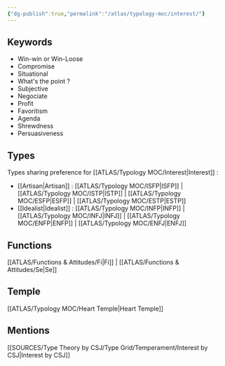 ```yaml
---
{"dg-publish":true,"permalink":"/atlas/typology-moc/interest/"}
---
```



## Keywords
- Win-win or Win-Loose 
- Compromise
- Situational
- What's the point ? 
- Subjective
- Negociate
- Profit
- Favoritism
- Agenda
- Shrewdness
- Persuasiveness

## Types 
Types sharing preference for [[ATLAS/Typology MOC/Interest\|Interest]] : 
- [[Artisan\|Artisan]] : [[ATLAS/Typology MOC/ISFP\|ISFP]] | [[ATLAS/Typology MOC/ISTP\|ISTP]] | [[ATLAS/Typology MOC/ESFP\|ESFP]] | [[ATLAS/Typology MOC/ESTP\|ESTP]]
- [[Idealist\|Idealist]] : [[ATLAS/Typology MOC/INFP\|INFP]] | [[ATLAS/Typology MOC/INFJ\|INFJ]] | [[ATLAS/Typology MOC/ENFP\|ENFP]] | [[ATLAS/Typology MOC/ENFJ\|ENFJ]] 

## Functions 
[[ATLAS/Functions & Attitudes/Fi\|Fi]] | [[ATLAS/Functions & Attitudes/Se\|Se]]

## Temple 
[[ATLAS/Typology MOC/Heart Temple\|Heart Temple]]

## Mentions
[[SOURCES/Type Theory by CSJ/Type Grid/Temperament/Interest by CSJ\|Interest by CSJ]]
